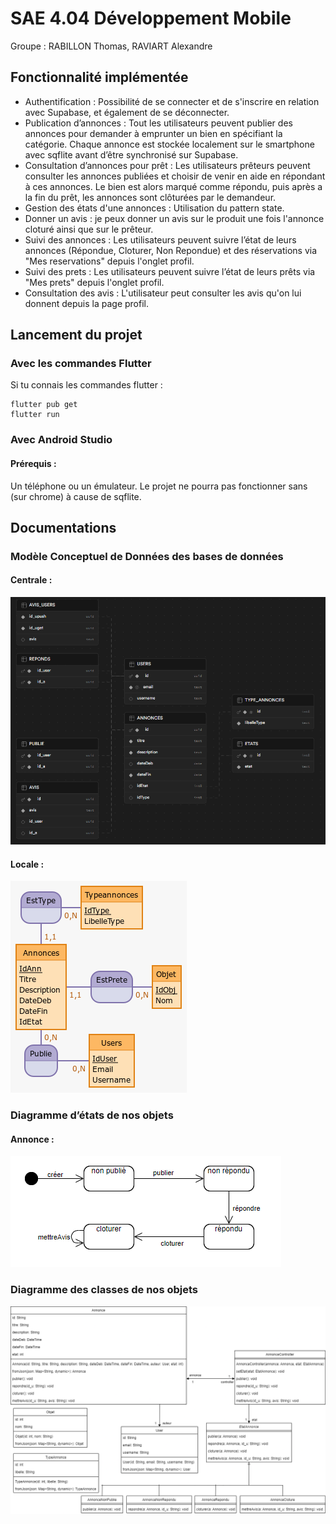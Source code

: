# SAE 4.04 Développement Mobile

Groupe : RABILLON Thomas, RAVIART Alexandre

## Fonctionnalité implémentée

- Authentification : Possibilité de se connecter et de s'inscrire en relation avec Supabase, et également de se déconnecter.
- Publication d’annonces : Tout les utilisateurs peuvent publier des annonces pour demander à emprunter un bien en spécifiant la catégorie. Chaque annonce est stockée localement sur le smartphone avec sqflite avant d’être synchronisé sur Supabase.
- Consultation d’annonces pour prêt : Les utilisateurs prêteurs peuvent consulter les annonces publiées et choisir de venir en aide en répondant à ces annonces. Le bien est alors marqué comme répondu, puis après a la fin du prêt, les annonces sont clôturées par le demandeur.
- Gestion des états d'une annonces : Utilisation du pattern state.
- Donner un avis : je peux donner un avis sur le produit une fois l'annonce cloturé ainsi que sur le prêteur.
- Suivi des annonces : Les utilisateurs peuvent suivre l’état de leurs annonces (Répondue, Cloturer, Non Repondue) et des réservations via "Mes reservations" depuis l'onglet profil.
- Suivi des prets : Les utilisateurs peuvent suivre l’état de leurs prêts via "Mes prets" depuis l'onglet profil.
- Consultation des avis : L'utilisateur peut consulter les avis qu'on lui donnent depuis la page profil.

## Lancement du projet

### Avec les commandes Flutter
Si tu connais les commandes flutter :

```
flutter pub get
flutter run
```

### Avec Android Studio

#### Prérequis :

Un téléphone ou un émulateur. Le projet ne pourra pas fonctionner sans (sur chrome) à cause de sqflite.

## Documentations

### Modèle Conceptuel de Données des bases de données

#### Centrale :

![mcd bdd centrale](./imgs_md/mcd_bd_centrale.png)

#### Locale :

![mcd bdd centrale](./imgs_md/mcd_bd_local.png)

### Diagramme d’états de nos objets

#### Annonce :

![diagramme etat annonce](./imgs_md/etat.png)

### Diagramme des classes de nos objets

![diagramme de classe](./imgs_md/diagramme_classe.png)
